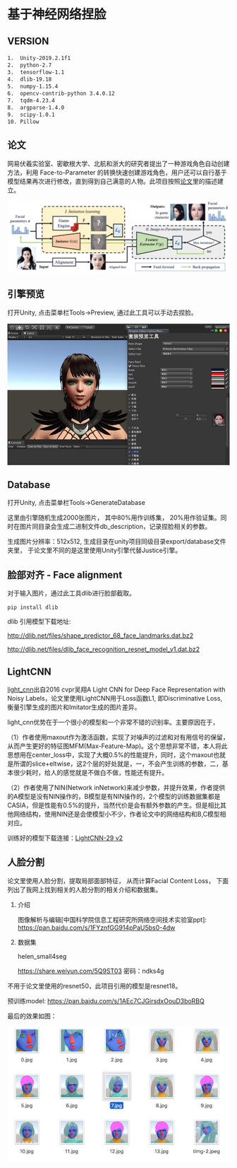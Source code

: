 # 基于神经网络捏脸


## VERSION

```
1.  Unity-2019.2.1f1
2.  python-2.7
3.  tensorflow-1.1
4.  dlib-19.18
5.  numpy-1.15.4
6.  opencv-contrib-python 3.4.0.12
7.  tqdm-4.23.4
8.  argparse-1.4.0
9.  scipy-1.0.1
10. Pillow
```


## 论文

网易伏羲实验室、密歇根大学、北航和浙大的研究者提出了一种游戏角色自动创建方法，利用 Face-to-Parameter 的转换快速创建游戏角色，用户还可以自行基于模型结果再次进行修改，直到得到自己满意的人物。此项目按照[论文][i2]里的描述建立。

![](/image/t2.jpeg)


## 引擎预览

打开Unity, 点击菜单栏Tools->Preview, 通过此工具可以手动去捏脸。

![](/image/t1.jpg)


## Database

打开Unity, 点击菜单栏Tools->GenerateDatabase

这里由引擎随机生成2000张图片， 其中80%用作训练集， 20%用作验证集。同时在图片同目录会生成二进制文件db_description，记录捏脸相关的参数。

生成图片分辨率：512x512, 生成目录在unity项目同级目录export/database文件夹里， 于论文里不同的是这里使用Unity引擎代替Justice引擎。


## 脸部对齐 - Face alignment

对于输入图片，通过此工具dlib进行脸部截取。

```
pip install dlib
```

dlib 引用模型下载地址:

http://dlib.net/files/shape_predictor_68_face_landmarks.dat.bz2 

http://dlib.net/files/dlib_face_recognition_resnet_model_v1.dat.bz2

##  LightCNN

[light_cnn][i5]出自2016 cvpr吴翔A Light CNN for Deep Face Representation with Noisy Labels，论文里使用LightCNN用于Loss函数L1, 即Discriminative Loss, 衡量引擎生成的图片和Imitator生成的图片差异。

light_cnn优势在于一个很小的模型和一个非常不错的识别率。主要原因在于，

（1）作者使用maxout作为激活函数，实现了对噪声的过滤和对有用信号的保留，从而产生更好的特征图MFM(Max-Feature-Map)。这个思想非常不错，本人将此思想用在center_loss中，实现了大概0.5%的性能提升，同时，这个maxout也就是所谓的slice+eltwise，这2个层的好处就是，一，不会产生训练的参数，二，基本很少耗时，给人的感觉就是不做白不做，性能还有提升。

（2）作者使用了NIN(Network inNetwork)来减少参数，并提升效果，作者提供的A模型是没有NIN操作的，B模型是有NIN操作的，2个模型的训练数据集都是CASIA，但是性能有0.5%的提升，当然代价是会有额外参数的产生。但是相比其他网络结构，使用NIN还是会使模型小不少，作者论文中的网络结构和B,C模型相对应。

训练好的模型下载连接：[LightCNN-29 v2][i6]


## 人脸分割


论文里使用人脸分割，提取局部面部特征， 从而计算Facial Content Loss， 下面列出了我网上找到相关的人脸分割的相关介绍和数据集。

1. 介绍

	
	[helen dataset 介绍]: http://www.ifp.illinois.edu/~vuongle2/helen

	[Exemplar-Based Face Parsing]: http://pages.cs.wisc.edu/~lizhang/projects/face-parsing/

	图像解析与编辑[中国科学院信息工程研究所网络空间技术实验室ppt]: https://pan.baidu.com/s/1FYznfGG914pPaU5bs0-4dw

2. 数据集

	helen_small4seg

	https://share.weiyun.com/5Q9ST03 密码：ndks4g



不用于论文里使用的resnet50，此项目引用的模型是resnet18。

预训练model:	https://pan.baidu.com/s/1AEc7CJGirsdxOouD3boRBQ


最后的效果如图：

![](/image/t3.jpg)


[i1]: https://xueqiu.com/9217191040/133506937
[i2]: https://arxiv.org/abs/1909.01064
[i3]: http://www.sohu.com/a/339985351_823210
[i4]: https://blog.csdn.net/qiumokucao/article/details/81610628
[i5]: https://github.com/AlfredXiangWu/LightCNN
[i6]: https://drive.google.com/open?id=1Jn6aXtQ84WY-7J3Tpr2_j6sX0ch9yucS